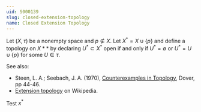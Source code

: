 ```yaml
---
uid: S000139
slug: closed-extension-topology
name: Closed Extension Topology
---
```

Let $(X,\tau)$ be a nonempty space and $p \notin X$. Let $X^\ast = X \cup \{p\}$ and define a topology on $X\ast*$ by declaring $U^\ast \subset X^\ast$ open if and only if $U^\ast = \emptyset$ or $U^\ast = U \cup \{p\}$ for some $U \in \tau$.

See also:

* Steen, L. A.; Seebach, J. A. (1970), [Counterexamples in Topology](http://books.google.com/books/about/Counterexamples_in_Topology.html?id=DkEuGkOtSrUC), Dover, pp 44-46.
* [Extension topology](http://en.wikipedia.org/wiki/Closed_extension_topology) on Wikipedia.

Test $x^*$

